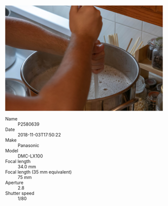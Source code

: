 [![P2580639](/photos/hd/P2580639.jpg)](/photos/full/P2580639.jpg?raw=true)

<dl>
  <dt>Name</dt>
  <dd>P2580639</dd>
  <dt>Date</dt>
  <dd>2018-11-03T17:50:22</dd>
  <dt>Make</dt>
  <dd>Panasonic</dd>
  <dt>Model</dt>
  <dd>DMC-LX100</dd>
  <dt>Focal length</dt>
  <dd>34.0 mm</dd>
  <dt>Focal length (35 mm equivalent)</dt>
  <dd>75 mm</dd>
  <dt>Aperture</dt>
  <dd>2.8</dd>
  <dt>Shutter speed</dt>
  <dd>1/80</dd>
</dl>
